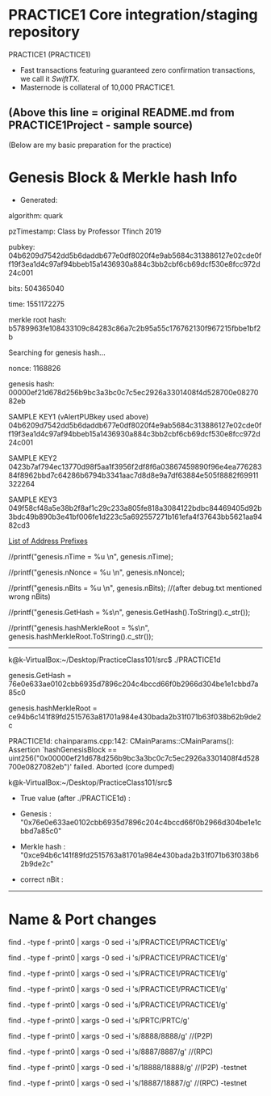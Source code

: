 PRACTICE1 Core integration/staging repository
=================================================

PRACTICE1 (PRACTICE1)

- Fast transactions featuring guaranteed zero confirmation transactions, we call it _SwiftTX_.
- Masternode is collateral of 10,000 PRACTICE1.



(Above this line = original README.md from PRACTICE1Project - sample source)
------------------------------------------------------------------------------


(Below are my basic preparation for the practice)


Genesis Block & Merkle hash Info
================================

* Generated:

algorithm: quark

pzTimestamp: Class by Professor Tfinch 2019

pubkey: 04b6209d7542dd5b6daddb677e0df8020f4e9ab5684c313886127e02cde0ff19f3ea1d4c97af94bbeb15a1436930a884c3bb2cbf6cb69dcf530e8fcc972d24c001

bits: 504365040

time: 1551172275

merkle root hash: b5789963fe108433109c84283c86a7c2b95a55c176762130f967215fbbe1bf2b

Searching for genesis hash...

nonce: 1168826

genesis hash: 00000ef21d678d256b9bc3a3bc0c7c5ec2926a3301408f4d528700e0827082eb


SAMPLE KEY1 (vAlertPUBkey used above)
04b6209d7542dd5b6daddb677e0df8020f4e9ab5684c313886127e02cde0ff19f3ea1d4c97af94bbeb15a1436930a884c3bb2cbf6cb69dcf530e8fcc972d24c001

SAMPLE KEY2 
0423b7af794ec13770d98f5aa1f3956f2df8f6a03867459890f96e4ea77628384f8962bbd7c64286b6794b3341aac7d8d8e9a7df63884e505f8882f69911322264

SAMPLE KEY3
049f58cf48a5e38b2f8af1c29c233a805fe818a3084122bdbc84469405d92b3bdc49b890b3e41bf006fe1d223c5a692557271b161efa4f37643bb5621aa9482cd3


[List of Address Prefixes](https://en.bitcoin.it/wiki/List_of_address_prefixes)


//printf("genesis.nTime = %u \n", genesis.nTime);

//printf("genesis.nNonce = %u \n", genesis.nNonce);

//printf("genesis.nBits = %u \n", genesis.nBits);   //(after debug.txt mentioned wrong nBits)

//printf("genesis.GetHash = %s\n", genesis.GetHash().ToString().c_str());

//printf("genesis.hashMerkleRoot = %s\n", genesis.hashMerkleRoot.ToString().c_str());

----------------------------------------------------------------------------------

k@k-VirtualBox:~/Desktop/PracticeClass101/src$ ./PRACTICE1d

genesis.GetHash = 76e0e633ae0102cbb6935d7896c204c4bccd66f0b2966d304be1e1cbbd7a85c0

genesis.hashMerkleRoot = ce94b6c141f89fd2515763a81701a984e430bada2b31f071b63f038b62b9de2c

PRACTICE1d: chainparams.cpp:142: CMainParams::CMainParams(): Assertion `hashGenesisBlock == uint256("0x00000ef21d678d256b9bc3a3bc0c7c5ec2926a3301408f4d528700e0827082eb")' failed.
Aborted (core dumped)

k@k-VirtualBox:~/Desktop/PracticeClass101/src$ 


* True value (after ./PRACTICE1d) :

- Genesis : "0x76e0e633ae0102cbb6935d7896c204c4bccd66f0b2966d304be1e1cbbd7a85c0"

- Merkle hash : "0xce94b6c141f89fd2515763a81701a984e430bada2b31f071b63f038b62b9de2c"

- correct nBit : 


----------------------------------------------------------------------------------

Name & Port changes
===================

find . -type f -print0 | xargs -0 sed -i 's/PRACTICE1/PRACTICE1/g'

find . -type f -print0 | xargs -0 sed -i 's/PRACTICE1/PRACTICE1/g'

find . -type f -print0 | xargs -0 sed -i 's/PRACTICE1/PRACTICE1/g'

find . -type f -print0 | xargs -0 sed -i 's/PRACTICE1/PRACTICE1/g'

find . -type f -print0 | xargs -0 sed -i 's/PRACTICE1/PRACTICE1/g'

find . -type f -print0 | xargs -0 sed -i 's/PRTC/PRTC/g'

find . -type f -print0 | xargs -0 sed -i 's/8888/8888/g'  //(P2P)

find . -type f -print0 | xargs -0 sed -i 's/8887/8887/g'  //(RPC)

find . -type f -print0 | xargs -0 sed -i 's/18888/18888/g'  //(P2P) -testnet

find . -type f -print0 | xargs -0 sed -i 's/18887/18887/g'  //(RPC) -testnet



